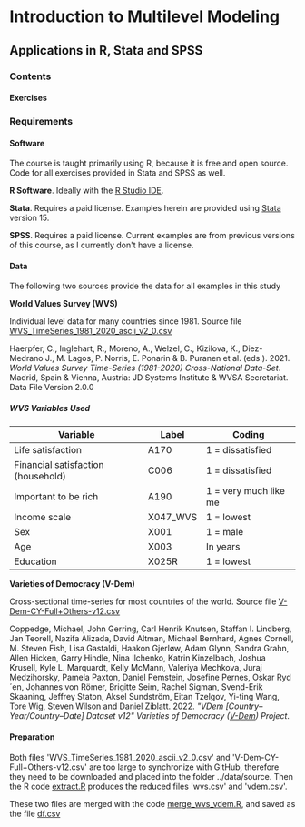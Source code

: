 # Introduction to Multilevel Modeling
## Applications in R, Stata and SPSS

### Contents

#### Exercises



### Requirements

#### Software

The course is taught primarily using R, because it is free and open source. Code for all exercises provided in Stata and SPSS as well.

**R Software**. Ideally with the [R Studio IDE](https://www.rstudio.com/). 

**Stata**. Requires a paid license. Examples herein are provided using [Stata](https://www.stata.com/) version 15. 

**SPSS**. Requires a paid license. Current examples are from previous versions of this course, as I currently don't have a license.

#### Data

The following two sources provide the data for all examples in this study

**World Values Survey (WVS)**

Individual level data for many countries since 1981. Source file [WVS_TimeSeries_1981_2020_ascii_v2_0.csv](https://doi.org/10.14281/18241.15)

Haerpfer, C., Inglehart, R., Moreno, A., Welzel, C., Kizilova, K., Diez-Medrano J., M. Lagos, P. Norris, E. Ponarin & B. Puranen et al. (eds.). 2021. *World Values Survey Time-Series (1981-2020) Cross-National Data-Set*. Madrid, Spain  &  Vienna,  Austria:  JD  Systems  Institute  &  WVSA Secretariat. Data File Version 2.0.0

##### WVS Variables Used

| Variable | Label | Coding |
| -- | -- | -- |
| Life satisfaction | A170 | 1 = dissatisfied |
| Financial satisfaction (household) | C006 | 1 = dissatisfied |
| Important to be rich | A190 | 1 = very much like me |
| Income scale | X047_WVS | 1 = lowest |
| Sex | X001 | 1 = male |
| Age | X003 | In years |
| Education | X025R | 1 = lowest |



**Varieties of Democracy (V-Dem)**

Cross-sectional time-series for most countries of the world. Source file [V-Dem-CY-Full+Others-v12.csv](https://www.v-dem.net/vdemds.html)

Coppedge, Michael, John Gerring, Carl Henrik Knutsen, Staffan I. Lindberg, Jan Teorell, Nazifa Alizada, David Altman, Michael Bernhard, Agnes Cornell, M. Steven Fish, Lisa Gastaldi, Haakon Gjerløw, Adam Glynn, Sandra Grahn, Allen Hicken, Garry Hindle, Nina Ilchenko, Katrin Kinzelbach, Joshua Krusell, Kyle L. Marquardt, Kelly McMann, Valeriya Mechkova, Juraj Medzihorsky, Pamela Paxton, Daniel Pemstein, Josefine Pernes, Oskar Ryd´en, Johannes von Römer, Brigitte Seim, Rachel Sigman, Svend-Erik Skaaning, Jeffrey Staton, Aksel Sundström, Eitan Tzelgov, Yi-ting Wang, Tore Wig, Steven Wilson and Daniel Ziblatt. 2022. *"VDem
[Country–Year/Country–Date] Dataset v12" Varieties of Democracy ([V-Dem](https://doi.org/10.23696/vdemds22)) Project*.

#### Preparation

Both files 'WVS_TimeSeries_1981_2020_ascii_v2_0.csv' and 'V-Dem-CY-Full+Others-v12.csv' are too large to synchronize with GitHub, therefore they need to be downloaded and placed into the folder ../data/source. Then the R code [extract.R](../data/source/extract.R) produces the reduced files 'wvs.csv' and 'vdem.csv'.

These two files are merged with the code [merge_wvs_vdem.R](../data/merge_wvs_vdem.R), and saved as the file [df.csv](../data/df.csv)
